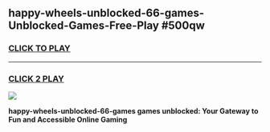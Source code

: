 
## happy-wheels-unblocked-66-games-Unblocked-Games-Free-Play #500qw
<h3>
<a href="https://us.freeplayer.one?title=happy-wheels-unblocked-66-games&ref=9M">CLICK TO PLAY</a></h3>
<hr>

<h3>
<a href="https://us.freeplayer.one?title=happy-wheels-unblocked-66-games&ref=9M">CLICK 2 PLAY</a>
  
</h3>

<a href="https://us.freeplayer.one?title=happy-wheels-unblocked-66-games&ref=9M"><img src="https://clearcache.store/games.png"></a>


**happy-wheels-unblocked-66-games games unblocked: Your Gateway to Fun and Accessible Online Gaming**
